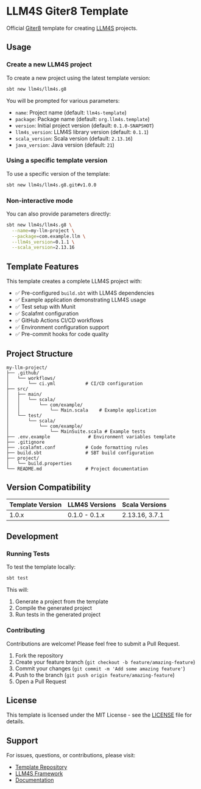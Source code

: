 # LLM4S Giter8 Template

Official [Giter8](http://www.foundweekends.org/giter8/) template for creating [LLM4S](https://github.com/llm4s/llm4s) projects.

## Usage

### Create a new LLM4S project

To create a new project using the latest template version:

```bash
sbt new llm4s/llm4s.g8
```

You will be prompted for various parameters:

- `name`: Project name (default: `llm4s-template`)
- `package`: Package name (default: `org.llm4s.template`)
- `version`: Initial project version (default: `0.1.0-SNAPSHOT`)
- `llm4s_version`: LLM4S library version (default: `0.1.1`)
- `scala_version`: Scala version (default: `2.13.16`)
- `java_version`: Java version (default: `21`)

### Using a specific template version

To use a specific version of the template:

```bash
sbt new llm4s/llm4s.g8.git#v1.0.0
```

### Non-interactive mode

You can also provide parameters directly:

```bash
sbt new llm4s/llm4s.g8 \
  --name=my-llm-project \
  --package=com.example.llm \
  --llm4s_version=0.1.1 \
  --scala_version=2.13.16
```

## Template Features

This template creates a complete LLM4S project with:

- ✅ Pre-configured `build.sbt` with LLM4S dependencies
- ✅ Example application demonstrating LLM4S usage
- ✅ Test setup with Munit
- ✅ Scalafmt configuration
- ✅ GitHub Actions CI/CD workflows
- ✅ Environment configuration support
- ✅ Pre-commit hooks for code quality

## Project Structure

```
my-llm-project/
├── .github/
│   └── workflows/
│       └── ci.yml           # CI/CD configuration
├── src/
│   ├── main/
│   │   └── scala/
│   │       └── com/example/
│   │           └── Main.scala    # Example application
│   └── test/
│       └── scala/
│           └── com/example/
│               └── MainSuite.scala # Example tests
├── .env.example              # Environment variables template
├── .gitignore
├── .scalafmt.conf           # Code formatting rules
├── build.sbt                # SBT build configuration
├── project/
│   └── build.properties
└── README.md                # Project documentation
```

## Version Compatibility

| Template Version | LLM4S Versions | Scala Versions |
|-----------------|----------------|----------------|
| 1.0.x           | 0.1.0 - 0.1.x  | 2.13.16, 3.7.1 |

## Development

### Running Tests

To test the template locally:

```bash
sbt test
```

This will:
1. Generate a project from the template
2. Compile the generated project
3. Run tests in the generated project

### Contributing

Contributions are welcome! Please feel free to submit a Pull Request.

1. Fork the repository
2. Create your feature branch (`git checkout -b feature/amazing-feature`)
3. Commit your changes (`git commit -m 'Add some amazing feature'`)
4. Push to the branch (`git push origin feature/amazing-feature`)
5. Open a Pull Request

## License

This template is licensed under the MIT License - see the [LICENSE](LICENSE) file for details.

## Support

For issues, questions, or contributions, please visit:
- [Template Repository](https://github.com/llm4s/llm4s.g8)
- [LLM4S Framework](https://github.com/llm4s/llm4s)
- [Documentation](https://llm4s.org)